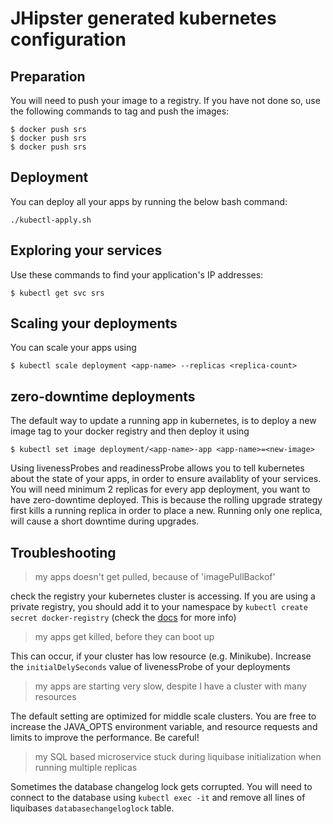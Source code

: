 # JHipster generated kubernetes configuration

## Preparation

You will need to push your image to a registry. If you have not done so, use the following commands to tag and push the images:

```
$ docker push srs
$ docker push srs
$ docker push srs
```

## Deployment

You can deploy all your apps by running the below bash command:

```
./kubectl-apply.sh
```

## Exploring your services


Use these commands to find your application's IP addresses:

```
$ kubectl get svc srs
```

## Scaling your deployments

You can scale your apps using

```
$ kubectl scale deployment <app-name> --replicas <replica-count>
```

## zero-downtime deployments

The default way to update a running app in kubernetes, is to deploy a new image tag to your docker registry and then deploy it using

```
$ kubectl set image deployment/<app-name>-app <app-name>=<new-image> 
```

Using livenessProbes and readinessProbe allows you to tell kubernetes about the state of your apps, in order to ensure availablity of your services. You will need minimum 2 replicas for every app deployment, you want to have zero-downtime deployed. This is because the rolling upgrade strategy first kills a running replica in order to place a new. Running only one replica, will cause a short downtime during upgrades.



## Troubleshooting

> my apps doesn't get pulled, because of 'imagePullBackof'

check the registry your kubernetes cluster is accessing. If you are using a private registry, you should add it to your namespace by `kubectl create secret docker-registry` (check the [docs](https://kubernetes.io/docs/tasks/configure-pod-container/pull-image-private-registry/) for more info)

> my apps get killed, before they can boot up

This can occur, if your cluster has low resource (e.g. Minikube). Increase the `initialDelySeconds` value of livenessProbe of your deployments

> my apps are starting very slow, despite I have a cluster with many resources

The default setting are optimized for middle scale clusters. You are free to increase the JAVA_OPTS environment variable, and resource requests and limits to improve the performance. Be careful!


> my SQL based microservice stuck during liquibase initialization when running multiple replicas

Sometimes the database changelog lock gets corrupted. You will need to connect to the database using `kubectl exec -it` and remove all lines of liquibases `databasechangeloglock` table.
